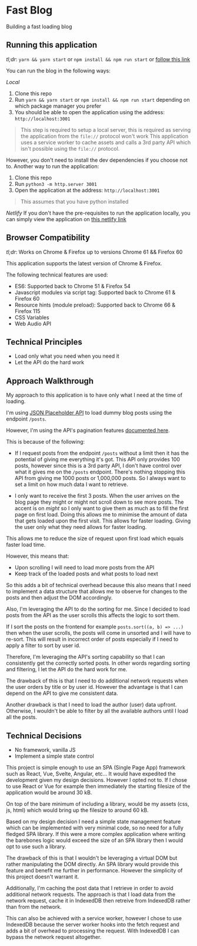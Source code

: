# Fast Blog
Building a fast loading blog

## Running this application
*tl;dr*: `yarn && yarn start` or `npm install && npm run start` or [follow this link](https://netlify.com)

You can run the blog in the following ways:

*Local*
1. Clone this repo
1. Run `yarn && yarn start` or `npm install && npm run start` depending on which package manager you prefer
1. You should be able to open the application using the address: `http://localhost:3001`

> This step is required to setup a local server, this is required as serving the application from the `file://` protocol won't work
> This application uses a service worker to cache assets and calls a 3rd party API which isn't possible using the `file://` protocol.

However, you don't need to install the dev dependencies if you choose not to. Another way to run the application:

1. Clone this repo
1. Run `python3 -m http.server 3001`
1. Open the application at the address: `http://localhost:3001`

> This assumes that you have python installed

*Netlify*
If you don't have the pre-requisites to run the application locally,
you can simply view the application on [this netlify link](https://netlify.com)

## Browser Compatibility
*tl;dr*: Works on Chrome & Firefox up to versions Chrome 61 && Firefox 60

This application supports the latest version of Chrome & Firefox.

The following technical features are used:
- ES6: Supported back to Chrome 51 & Firefox 54
- Javascript modules via script tag: Supported back to Chrome 61 & Firefox 60
- Resource hints (module preload): Supported back to Chrome 66 & Firefox 115
- CSS Variables
- Web Audio API

## Technical Principles
- Load only what you need when you need it
- Let the API do the hard work

## Approach Walkthrough
My approach to this application is to have only what I need
at the time of loading.

I'm using [JSON Placeholder API](https://jsonplaceholder.typicode.com/) to load dummy blog posts
using the endpoint `/posts`.

However, I'm using the API's pagination features [documented here](https://github.com/typicode/json-server#plural-routes).

This is because of the following:
- If I request posts from the endpoint `/posts` without a limit then it has the potential of giving me everything it's got.
  This API only provides 100 posts, however since this is a 3rd party API, I don't have control over what it gives me on the `/posts` endpoint.
  There's nothing stopping this API from giving me 1000 posts or 1,000,000 posts. So I always want to set a limit on how much data I want to retrieve.

- I only want to receive the first 3 posts. When the user arrives on the blog page they might or might not scroll down to see more posts.
  The accent is on *might* so I only want to give them as much as to fill the first page on first load. Doing this allows me to minimise the
  amount of data that gets loaded upon the first visit. This allows for faster loading. Giving the user only what they need allows for faster loading.

This allows me to reduce the size of request upon first load which equals faster load time.

However, this means that:
- Upon scrolling I will need to load more posts from the API
- Keep track of the loaded posts and what posts to load next

So this adds a bit of technical overhead because this also means that I need to implement a data structure that allows me to
observe for changes to the posts and then adjust the DOM accordingly.

Also, I'm leveraging the API to do the sorting for me. Since I decided to load posts from the API as the user scrolls
this affects the logic to sort them.

If I sort the posts on the frontend for example `posts.sort((a, b) => ...)` then when the user scrolls, the posts will come in unsorted
and I will have to re-sort. This will result in incorrect order of posts especially if I need to apply a filter to sort by user id.

Therefore, I'm leveraging the API's sorting capability so that I can consistently get the correctly sorted posts. In other words
regarding sorting and filtering, I let the API do the hard work for me.

The drawback of this is that I need to do additional network requests when the user orders by title or by user id. However the advantage
is that I can depend on the API to give me consistent data.

Another drawback is that I need to load the author (user) data upfront. Otherwise, I wouldn't be able to filter by all the available authors
until I load all the posts.

## Technical Decisions
- No framework, vanilla JS
- Implement a simple state control

This project is simple enough to use an SPA (Single Page App) framework such as React, Vue, Svelte, Angular, etc...
It would have expedited the development given my design decisions. However I opted not to. If I chose to use React or Vue for example
then immediately the starting filesize of the application would be around 30 kB.

On top of the bare minimum of including a library, would be my assets (css, js, html) which would bring up the filesize to around 60 kB.

Based on my design decision I need a simple state management feature which can be implemented with very minimal code,
so no need for a fully fledged SPA library. If this were a more complex application where writing the barebones logic would exceed
the size of an SPA library then I would opt to use such a library.

The drawback of this is that I wouldn't be leveraging a virtual DOM but rather manipulating the DOM directly. An SPA library would
provide this feature and benefit me further in performance. However the simplicity of this project doesn't warrant it.

Additionally, I'm caching the post data that I retrieve in order to avoid additional network requests. The approach is that I load
data from the network request, cache it in IndexedDB then retreive from IndexedDB rather than from the network.

This can also be achieved with a service worker, however I chose to use IndexedDB because the server worker hooks into the fetch request
and adds a bit of overhead to processing the request. With IndexedDB I can bypass the network request altogether.